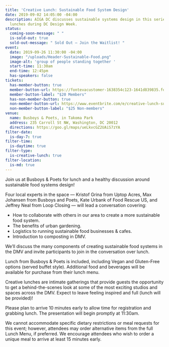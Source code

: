 ```yaml
---
title: 'Creative Lunch: Sustainable Food System Design'
date: 2019-09-02 14:05:00 -04:00
description: AIGA DC discusses sustainable systems design in this series of creative
  lunches during DC Design Week.
status:
  coming-soon-message: " "
  is-sold-out: true
  sold-out-message: " Sold Out — Join the Waitlist! "
event:
  date: 2019-09-26 11:30:00 -04:00
  image: "/uploads/Header-Sustainable-Food.png"
  image-alt: 'group of people standing together '
  start-time: 11:30am
  end-time: 12:45pm
  has-speakers: false
tickets:
  has-member-button: true
  member-button-url: https://fontevacustomer-1638354c123-1641d839835.force.com/services/oauth2/authorize?client_id=3MVG9nthuDc9owbcOq7_07W.HriOQQPWTbMkrpOla.ajDQlTHf4_uby_mhwylcX.mJBU2O2SppTiZMS0J_HJd&response_type=code&redirect_uri=https://ikit.aiga.org/ikit_national_util/ikit-national-util-sso-redirect/&state=https%3A%2F%2Fdc.aiga.org%2Fevent%2Fcreative-lunch-sustainable-food-system-design%2F%3Fredirect_source%3Deventbrite_register
  member-button-label: "$20 Members"
  has-non-member-button: true
  non-member-button-url: https://www.eventbrite.com/e/creative-lunch-sustainable-food-system-design-tickets-71298075463
  non-member-button-label: "$25 Non-members"
venue:
  name: Busboys & Poets, in Takoma Park
  address: 235 Carroll St NW, Washington, DC 20012
  directions: https://goo.gl/maps/ueLkvcGZ2UAiS7zYA
filter-date:
  is-day-7: true
filter-time:
  is-daytime: true
filter-type:
  is-creative-lunch: true
filter-location:
  is-md: true
---
```


Join us at Busboys & Poets for lunch and a healthy discussion around sustainable food systems design! 

Four local experts in the space — Kristof Grina from Uptop Acres, Max Johansen from Busboys and Poets, Kate Urbank of Food Rescue US, and Jeffrey Neal from Loop Closing — will lead a conversation covering:
* How to collaborate with others in our area to create a more sustainable food system.
* The benefits of urban gardening. 
* Logistics to running sustainable food businesses & cafes.
* Introduction to composting in DMV.

We’ll discuss the many components of creating sustainable food systems in the DMV and invite participants to join in the conversation over lunch. 

Lunch from Busboys & Poets is included, including Vegan and Gluten-Free options (served buffet style). Additional food and beverages will be available for purchase from their lunch menu.

Creative lunches are intimate gatherings that provide guests the opportunity to get a behind-the-scenes look at some of the most exciting studios and spaces across the DMV. Expect to leave feeling inspired and full (lunch will be provided)!

Please plan to arrive 10 minutes early to allow time for registration and grabbing lunch. The presentation will begin promptly at 11:30am.

We cannot accommodate specific dietary restrictions or meal requests for this event; however, attendees may order alternative items from the full Lunch Menu, if preferred. We encourage attendees who wish to order a unique meal to arrive at least 15 minutes early. 